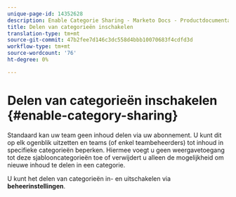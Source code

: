 ```yaml
---
unique-page-id: 14352628
description: Enable Categorie Sharing - Marketo Docs - Productdocumentatie
title: Delen van categorieën inschakelen
translation-type: tm+mt
source-git-commit: 47b2fee7d146c3dc558d4bbb10070683f4cdfd3d
workflow-type: tm+mt
source-wordcount: '76'
ht-degree: 0%

---
```



# Delen van categorieën inschakelen {#enable-category-sharing}

Standaard kan uw team geen inhoud delen via uw abonnement. U kunt dit op elk ogenblik uitzetten en teams (of enkel teambeheerders) tot inhoud in specifieke categorieën beperken. Hiermee voegt u geen weergavetoegang tot deze sjablooncategorieën toe of verwijdert u alleen de mogelijkheid om nieuwe inhoud te delen in een categorie.

U kunt het delen van categorieën in- en uitschakelen via **beheerinstellingen**.
